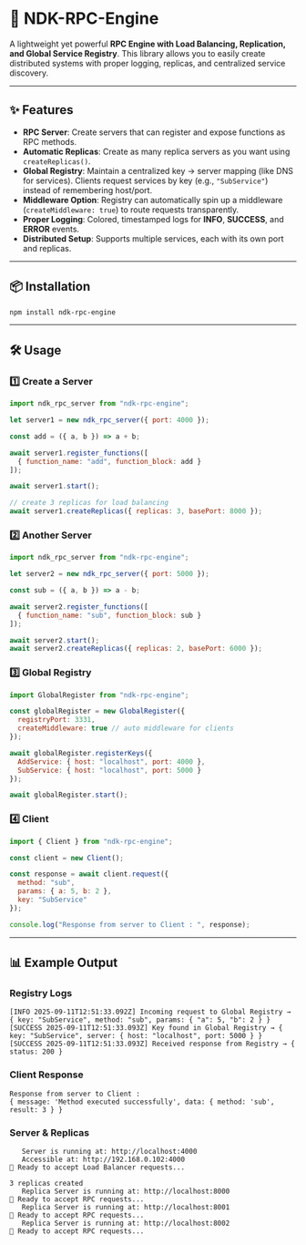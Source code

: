 # 🚀 NDK-RPC-Engine

A lightweight yet powerful **RPC Engine with Load Balancing, Replication, and Global Service Registry**.
This library allows you to easily create distributed systems with proper logging, replicas, and centralized service discovery.

---

## ✨ Features

* **RPC Server**: Create servers that can register and expose functions as RPC methods.
* **Automatic Replicas**: Create as many replica servers as you want using `createReplicas()`.
* **Global Registry**: Maintain a centralized key → server mapping (like DNS for services). Clients request services by key (e.g., `"SubService"`) instead of remembering host/port.
* **Middleware Option**: Registry can automatically spin up a middleware (`createMiddleware: true`) to route requests transparently.
* **Proper Logging**: Colored, timestamped logs for **INFO**, **SUCCESS**, and **ERROR** events.
* **Distributed Setup**: Supports multiple services, each with its own port and replicas.

---

## 📦 Installation

```bash
npm install ndk-rpc-engine
```

---

## 🛠 Usage

### 1️⃣ Create a Server

```js
import ndk_rpc_server from "ndk-rpc-engine";

let server1 = new ndk_rpc_server({ port: 4000 });

const add = ({ a, b }) => a + b;

await server1.register_functions([
  { function_name: "add", function_block: add }
]);

await server1.start();

// create 3 replicas for load balancing
await server1.createReplicas({ replicas: 3, basePort: 8000 });
```

### 2️⃣ Another Server

```js
import ndk_rpc_server from "ndk-rpc-engine";

let server2 = new ndk_rpc_server({ port: 5000 });

const sub = ({ a, b }) => a - b;

await server2.register_functions([
  { function_name: "sub", function_block: sub }
]);

await server2.start();
await server2.createReplicas({ replicas: 2, basePort: 6000 });
```

### 3️⃣ Global Registry

```js
import GlobalRegister from "ndk-rpc-engine";

const globalRegister = new GlobalRegister({
  registryPort: 3331,
  createMiddleware: true // auto middleware for clients
});

await globalRegister.registerKeys({
  AddService: { host: "localhost", port: 4000 },
  SubService: { host: "localhost", port: 5000 }
});

await globalRegister.start();
```

### 4️⃣ Client

```js
import { Client } from "ndk-rpc-engine";

const client = new Client();

const response = await client.request({
  method: "sub",
  params: { a: 5, b: 2 },
  key: "SubService"
});

console.log("Response from server to Client : ", response);
```

---

## 📊 Example Output

### Registry Logs

```text
[INFO 2025-09-11T12:51:33.092Z] Incoming request to Global Registry → { key: "SubService", method: "sub", params: { "a": 5, "b": 2 } }
[SUCCESS 2025-09-11T12:51:33.093Z] Key found in Global Registry → { key: "SubService", server: { host: "localhost", port: 5000 } }
[SUCCESS 2025-09-11T12:51:33.093Z] Received response from Registry → { status: 200 }
```

### Client Response

```text
Response from server to Client :  
{ message: 'Method executed successfully', data: { method: 'sub', result: 3 } }
```

### Server & Replicas

```text
   Server is running at: http://localhost:4000
   Accessible at: http://192.168.0.102:4000
📡 Ready to accept Load Balancer requests...

3 replicas created
   Replica Server is running at: http://localhost:8000
📡 Ready to accept RPC requests...
   Replica Server is running at: http://localhost:8001
📡 Ready to accept RPC requests...
   Replica Server is running at: http://localhost:8002
📡 Ready to accept RPC requests...
```
